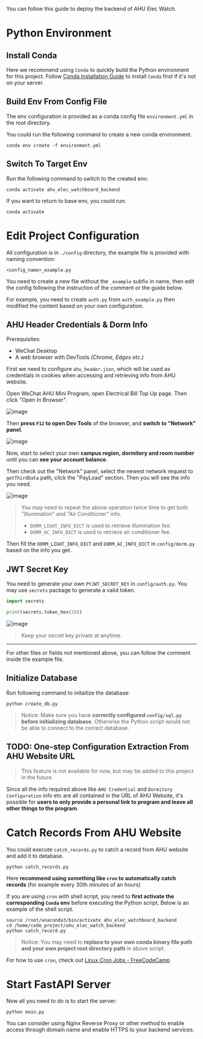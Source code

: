 You can follow this guide to deploy the backend of AHU Elec Watch.

# Python Environment

## Install Conda

Here we recommend using `Conda` to quickly build the Python environment for this project. Follow [Conda Installation
Guide](https://conda.io/projects/conda/en/latest/user-guide/install/index.html) to install `Conda` first if it's not on
your server.

## Build Env From Config File

The env configuration is provided as a conda config file `environment.yml` in the root directory.

You could run the following command to create a new conda environment.

```shell
conda env create -f environment.yml
```

## Switch To Target Env

Run the following command to switch to the created env:

```shell
conda activate ahu_elec_watchboard_backend
```

If you want to return to base env, you could run:

```shell
conda activate
```

# Edit Project Configuration

All configuration is in `./config` directory, the example file is provided with naming convention:

```
<config_name>_example.py
```

You need to create a new file without the `_example` subfix in name, then edit the config following the instruction
of the comment or the guide below.

For example, you need to create `auth.py` from `auth_example.py` then modified the content based on your own
configuration.

## AHU Header Credentials & Dorm Info

Prerequisites:

- WeChat Desktop
- A web browser with DevTools _(Chrome, Edges etc.)_

First we need to configure `ahu_header.json`, which will be used as credentials in cookies when accessing and
retrieving info from AHU website.

Open WeChat AHU Mini Program, open Electrical Bill Top Up page. Then click "Open In Browser".

![image](https://github.com/user-attachments/assets/4cf93c1f-ac10-4e76-8642-0992033bdc03)

Then **press `F12` to open Dev Tools** of the browser, and **switch to "Network" panel**.

![image](https://github.com/user-attachments/assets/4a60dc3c-f777-4590-9bbd-0b7983419192)

Now, start to select your own **campus region, dormitory and room number** until you can **see your account balance**.

Then check out the "Network" panel, select the newest network request to `getThirdData` path, click the "PayLoad"
section. Then you will see the info you need.

![image](https://github.com/user-attachments/assets/22d83ea5-5f2c-4215-a8ba-33fa41eaed49)

> You may need to repeat the above operation twice time to get both "Illumination" and "Air Conditioner" info.
> 
> - `DORM_LIGHT_INFO_DICT` is used to retrieve illumination fee.
> - `DORM_AC_INFO_DICT` is used to retrieve air conditioner fee.

Then fill the `DORM_LIGHT_INFO_DICT` and `DORM_AC_INFO_DICT` in `config/dorm.py` based on the info you get.

## JWT Secret Key

You need to generate your own `PYJWT_SECRET_KEY` in `config/auth.py`. You may use `secrets` package to generate a
valid token.

```python
import secrets

print(secrets.token_hex(20))
```

![image](https://github.com/user-attachments/assets/afc90aaa-efac-4a8e-883a-4c0f8119cb02)

> Keep your secret key private at anytime.

-----

For other files or fields not mentioned above, you can follow the comment inside the example file.

## Initialize Database

Run following command to initailize the database:

```shell
python create_db.py
```

> Notice: Make sure you have **correctly configured `config/sql.py` before initializing database**. 
> Otherwise the Python script would not be able to connect to the correct database.

## TODO: One-step Configuration Extraction From AHU Website URL

> This feature is not available for now, but may be added to this project in the future.

Since all the info required above like `AHU Credential` and `Dormitory Configuration` info etc are all contained in the URL of AHU Website, 
it's possible for **users to only provide a personal link to program and leave all other things to the program**.

# Catch Records From AHU Website

You could execute `catch_records.py` to catch a record from AHU website and add it to database.

```shell
python catch_records.py
```

Here **recommend using something like `cron` to automatically catch records** (for example every 30th minutes of an hours)

If you are using `cron` with shell script, you need to **first activate the corresponding `Conda` env** before executing
the Python script. Below is an example of the shell script.

```shell
source /root/anaconda3/bin/activate ahu_elec_watchboard_backend
cd /home/code_project/ahu_elec_watch_backend
python catch_record.py
```

> Notice: You may need to **replace to your own conda binary file path and your own project root directory path** in above script.

For how to use `cron`, check out [Linux Cron Jobs - FreeCodeCamp](https://www.freecodecamp.org/news/cron-jobs-in-linux/)

# Start FastAPI Server

Now all you need to do is to start the server:

```shell
python main.py
```

You can consider using Nginx Reverse Proxy or other method to enable access through domain name and enable HTTPS to your backend services.